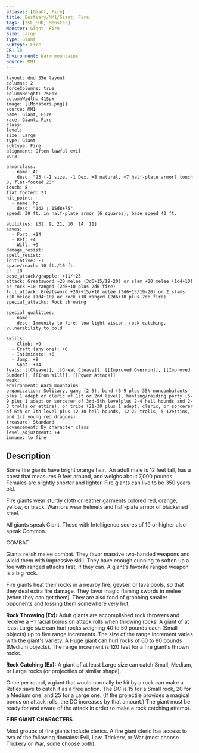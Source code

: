 ```yaml
---
aliases: [Giant, Fire]
title: Bestiary/MM1/Giant, Fire
tags: [35E_SRD, Monster]
Monster: Giant, Fire
Size: Large
Type: Giant
Subtype: Fire
CR: 10
Environnent: Warm mountains
Source: MM1
---
```


```statblock
layout: dnd 35e layout
columns: 2
forceColumns: true
columnHeight: 750px
columnWidth: 415px
image: [[Monsters.png]]
source: MM1
name: Giant, Fire
race: Giant, Fire
class: 
level: 
size: Large
type: Giant
subtype: Fire
alignment: Often lawful evil
aura: 

armorclass:
  - name: AC
    desc: "23 (-1 size, -1 Dex, +8 natural, +7 half-plate armor) touch 8, flat-footed 23"
touch: 8
flat_footed: 23
hit_point:
  - name: hp
    desc: "142 ; 15d8+75"
speed: 30 ft. in half-plate armor (6 squares); base speed 40 ft.

abilities: [31, 9, 21, 10, 14, 11]
saves:
  - Fort: +14
  - Ref: +4
  - Will: +9
damage_resist: 
spell_resist: 
initiative: -1
space/reach: 10 ft./10 ft.
cr: 10
base_attack/grapple: +11/+25
attack: Greatsword +20 melee (3d6+15/19-20) or slam +20 melee (1d4+10) or rock +10 ranged (2d6+10 plus 2d6 fire)
full_attack: Greatsword +20/+15/+10 melee (3d6+15/19-20) or 2 slams +20 melee (1d4+10) or rock +10 ranged (2d6+10 plus 2d6 fire)
special_attacks: Rock throwing

special_qualities:
  - name: 
    desc: Immunity to fire, low-light vision, rock catching, vulnerability to cold

skills:
  - Climb: +9
  - Craft (any one): +6
  - Intimidate: +6
  - Jump: +9
  - Spot: +14
feats: [[Cleave]], [[Great Cleave]], [[Improved Overrun]], [[Improved Sunder]], [[Iron Will]], [[Power Attack]]
weak: 
environment: Warm mountains
organization: Solitary, gang (2-5), band (6-9 plus 35% noncombatants plus 1 adept or cleric of 1st or 2nd level), hunting/raiding party (6-9 plus 1 adept or sorcerer of 3rd-5th levelplus 2-4 hell hounds and 2-3 trolls or ettins), or tribe (21-30 plus 1 adept, cleric, or sorcerer of 6th or 7th level plus 12-30 hell hounds, 12-22 trolls, 5-12ettins, and 1-2 young red dragons)
treasure: Standard
advancement: By character class
level_adjustment: +4
immune: to fire
```

## Description

<p>Some fire giants have bright orange hair.. An adult male is 12 feet tall, has a chest that measures 9 feet around, and weighs about 7,000 pounds. Females are slightly shorter and lighter. Fire giants can live to be 350 years old.</p>
<p>Fire giants wear sturdy cloth or leather garments colored red, orange, yellow, or black. Warriors wear helmets and half-plate armor of blackened steel.</p>
<p>All giants speak Giant. Those with Intelligence scores of 10 or higher also speak Common.</p>
<p>COMBAT</p>
<p>Giants relish melee combat. They favor massive two-handed weapons and wield them with impressive skill. They have enough cunning to soften up a foe with ranged attacks first, if they can. A giant's favorite ranged weapon is a big rock.</p>
<p>Fire giants heat their rocks in a nearby fire, geyser, or lava pools, so that they deal extra fire damage. They favor magic flaming swords in melee (when they can get them). They are also fond of grabbing smaller opponents and tossing them somewhere very hot.</p>
<p>
            <b>Rock Throwing (Ex):</b> Adult giants are accomplished rock throwers and receive a +1 racial bonus on attack rolls when throwing rocks. A giant of at least Large size can hurl rocks weighing 40 to 50 pounds each (Small objects) up to five range increments. The size of the range increment varies with the giant's variety. A Huge giant can hurl rocks of 60 to 80 pounds (Medium objects). The range increment is 120 feet for a fire giant's thrown rocks.</p>
<p>
            <b>Rock Catching (Ex):</b> A giant of at least Large size can catch Small, Medium, or Large rocks (or projectiles of similar shape).</p>
<p>Once per round, a giant that would normally be hit by a rock can make a Reflex save to catch it as a free action. The DC is 15 for a Small rock, 20 for a Medium one, and 25 for a Large one. (If the projectile provides a magical bonus on attack rolls, the DC increases by that amount.) The giant must be ready for and aware of the attack in order to make a rock catching attempt.</p>
<p>
            <b>FIRE GIANT CHARACTERS</b>
          </p>
<p>Most groups of fire giants include clerics. A fire giant cleric has access to two of the following domains: Evil, Law, Trickery, or War (most choose Trickery or War, some choose both).</p>